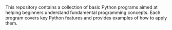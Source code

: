 This repository contains a collection of basic Python programs aimed at helping beginners understand fundamental programming concepts. Each program covers key Python features and provides examples of how to apply them.
